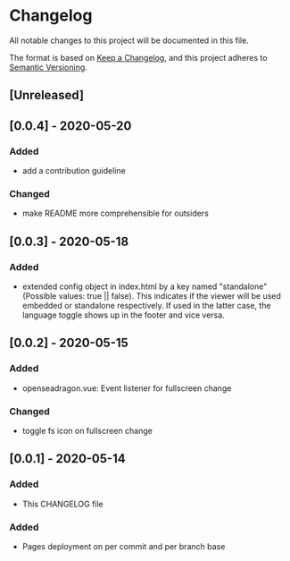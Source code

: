 # Changelog
All notable changes to this project will be documented in this file.

The format is based on [Keep a Changelog](https://keepachangelog.com/en/1.0.0/),
and this project adheres to [Semantic Versioning](https://semver.org/spec/v2.0.0.html).

## [Unreleased]

## [0.0.4] - 2020-05-20
### Added
- add a contribution guideline

### Changed
- make README more comprehensible for outsiders

## [0.0.3] - 2020-05-18
### Added
- extended config object in index.html by a key named "standalone" (Possible values: true || false).
This indicates if the viewer will be used embedded or standalone respectively.
If used in the latter case, the language toggle shows up in the footer and vice versa.

## [0.0.2] - 2020-05-15
### Added
- openseadragon.vue: Event listener for fullscreen change

### Changed
- toggle fs icon on fullscreen change

## [0.0.1] - 2020-05-14
### Added
- This CHANGELOG file

### Added
- Pages deployment on per commit and per branch base
